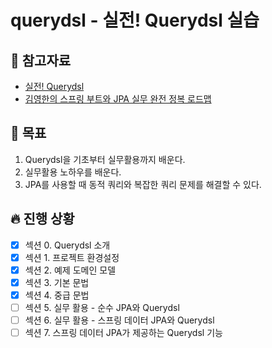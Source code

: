 # querydsl - 실전! Querydsl 실습

## 📘 참고자료

- [실전! Querydsl](https://www.inflearn.com/course/Querydsl-%EC%8B%A4%EC%A0%84)
- [김영한의 스프링 부트와 JPA 실무 완전 정복 로드맵](https://www.inflearn.com/roadmaps/149)

## 🧸 목표
1. Querydsl을 기초부터 실무활용까지 배운다.  
2. 실무활용 노하우를 배운다.  
3. JPA를 사용할 때 동적 쿼리와 복잡한 쿼리 문제를 해결할 수 있다.  

## 🔥 진행 상황
- [X] 섹션 0. Querydsl 소개
- [X] 섹션 1. 프로젝트 환경설정
- [X] 섹션 2. 예제 도메인 모델
- [X] 섹션 3. 기본 문법
- [X] 섹션 4. 중급 문법
- [ ] 섹션 5. 실무 활용 - 순수 JPA와 Querydsl
- [ ] 섹션 6. 실무 활용 - 스프링 데이터 JPA와 Querydsl
- [ ] 섹션 7. 스프링 데이터 JPA가 제공하는 Querydsl 기능
